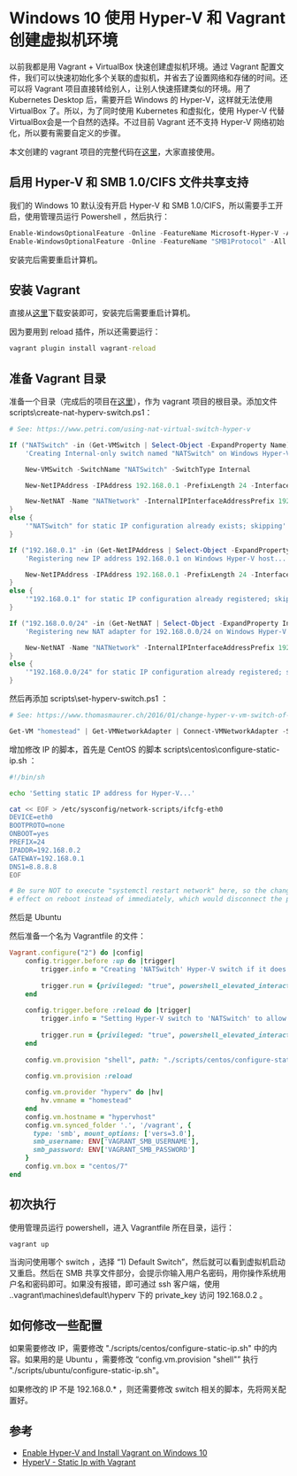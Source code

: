 # Windows 10 使用 Hyper-V 和 Vagrant 创建虚拟机环境

以前我都是用 Vagrant + VirtualBox 快速创建虚拟机环境。通过 Vagrant 配置文件，我们可以快速初始化多个关联的虚拟机，并省去了设置网络和存储的时间。还可以将 Vagrant 项目直接转给别人，让别人快速搭建类似的环境。用了 Kubernetes Desktop 后，需要开启 Windows 的 Hyper-V，这样就无法使用 VirtualBox 了。所以，为了同时使用 Kubernetes 和虚拟化，使用 Hyper-V 代替 VirtualBox会是一个自然的选择。不过目前 Vagrant 还不支持 Hyper-V 网络初始化，所以要有需要自定义的步骤。

本文创建的 vagrant 项目的完整代码在[这里](https://github.com/rocksun/vagrant-hyperv)，大家直接使用。 

## 启用 Hyper-V 和 SMB 1.0/CIFS 文件共享支持

我们的 Windows 10 默认没有开启 Hyper-V 和 SMB 1.0/CIFS，所以需要手工开启，使用管理员运行 Powershell ，然后执行：

```powershell
Enable-WindowsOptionalFeature -Online -FeatureName Microsoft-Hyper-V -All
Enable-WindowsOptionalFeature -Online -FeatureName "SMB1Protocol" -All
```

安装完后需要重启计算机。

## 安装 Vagrant

直接从[这里](https://www.vagrantup.com/downloads)下载安装即可，安装完后需要重启计算机。

因为要用到 reload 插件，所以还需要运行：


```cmd
vagrant plugin install vagrant-reload
```

## 准备 Vagrant 目录

准备一个目录（完成后的项目在[这里](https://github.com/rocksun/vagrant-hyperv)），作为 vagrant 项目的根目录。添加文件 scripts\create-nat-hyperv-switch.ps1：

```powershell
# See: https://www.petri.com/using-nat-virtual-switch-hyper-v

If ("NATSwitch" -in (Get-VMSwitch | Select-Object -ExpandProperty Name) -eq $FALSE) {
    'Creating Internal-only switch named "NATSwitch" on Windows Hyper-V host...'

    New-VMSwitch -SwitchName "NATSwitch" -SwitchType Internal

    New-NetIPAddress -IPAddress 192.168.0.1 -PrefixLength 24 -InterfaceAlias "vEthernet (NATSwitch)"

    New-NetNAT -Name "NATNetwork" -InternalIPInterfaceAddressPrefix 192.168.0.0/24
}
else {
    '"NATSwitch" for static IP configuration already exists; skipping'
}

If ("192.168.0.1" -in (Get-NetIPAddress | Select-Object -ExpandProperty IPAddress) -eq $FALSE) {
    'Registering new IP address 192.168.0.1 on Windows Hyper-V host...'

    New-NetIPAddress -IPAddress 192.168.0.1 -PrefixLength 24 -InterfaceAlias "vEthernet (NATSwitch)"
}
else {
    '"192.168.0.1" for static IP configuration already registered; skipping'
}

If ("192.168.0.0/24" -in (Get-NetNAT | Select-Object -ExpandProperty InternalIPInterfaceAddressPrefix) -eq $FALSE) {
    'Registering new NAT adapter for 192.168.0.0/24 on Windows Hyper-V host...'

    New-NetNAT -Name "NATNetwork" -InternalIPInterfaceAddressPrefix 192.168.0.0/24
}
else {
    '"192.168.0.0/24" for static IP configuration already registered; skipping'
}
```

然后再添加 scripts\set-hyperv-switch.ps1 ：

```powershell
# See: https://www.thomasmaurer.ch/2016/01/change-hyper-v-vm-switch-of-virtual-machines-using-powershell/

Get-VM "homestead" | Get-VMNetworkAdapter | Connect-VMNetworkAdapter -SwitchName "NATSwitch"
```

增加修改 IP 的脚本，首先是 CentOS 的脚本 scripts\centos\configure-static-ip.sh ：

```bash
#!/bin/sh

echo 'Setting static IP address for Hyper-V...'

cat << EOF > /etc/sysconfig/network-scripts/ifcfg-eth0
DEVICE=eth0
BOOTPROTO=none
ONBOOT=yes
PREFIX=24
IPADDR=192.168.0.2
GATEWAY=192.168.0.1
DNS1=8.8.8.8
EOF

# Be sure NOT to execute "systemctl restart network" here, so the changes take
# effect on reboot instead of immediately, which would disconnect the provisioner.
```

然后是 Ubuntu 



然后准备一个名为 Vagrantfile 的文件： 

```ruby
Vagrant.configure("2") do |config|
    config.trigger.before :up do |trigger|
        trigger.info = "Creating 'NATSwitch' Hyper-V switch if it does not exist..."
    
        trigger.run = {privileged: "true", powershell_elevated_interactive: "true", path: "./scripts/create-nat-hyperv-switch.ps1"}
    end
    
    config.trigger.before :reload do |trigger|
        trigger.info = "Setting Hyper-V switch to 'NATSwitch' to allow for static IP..."
    
        trigger.run = {privileged: "true", powershell_elevated_interactive: "true", path: "./scripts/set-hyperv-switch.ps1"}
    end
    
    config.vm.provision "shell", path: "./scripts/centos/configure-static-ip.sh"
    
    config.vm.provision :reload

    config.vm.provider "hyperv" do |hv|
        hv.vmname = "homestead"
    end
    config.vm.hostname = "hypervhost"
    config.vm.synced_folder '.', '/vagrant', {
      type: 'smb', mount_options: ['vers=3.0'],
      smb_username: ENV['VAGRANT_SMB_USERNAME'],
      smb_password: ENV['VAGRANT_SMB_PASSWORD']
    }
    config.vm.box = "centos/7"
end
```

## 初次执行

使用管理员运行 powershell，进入 Vagrantfile 所在目录，运行：

```
vagrant up
```

当询问使用哪个 switch ，选择 “1) Default Switch”，然后就可以看到虚拟机启动又重启。然后在 SMB 共享文件部分，会提示你输入用户名密码，用你操作系统用户名和密码即可。如果没有报错，即可通过 ssh 客户端，使用 .\.vagrant\machines\default\hyperv 下的 private_key 访问 192.168.0.2 。

## 如何修改一些配置


如果需要修改 IP，需要修改 "./scripts/centos/configure-static-ip.sh" 中的内容。如果用的是 Ubuntu ，需要修改 “config.vm.provision "shell"” 执行 "./scripts/ubuntu/configure-static-ip.sh"。

如果修改的 IP 不是 192.168.0.* ，则还需要修改 switch 相关的脚本，先将网关配置好。

## 参考

* [Enable Hyper-V and Install Vagrant on Windows 10](https://computingforgeeks.com/enable-hyper-v-and-install-vagrant-in-windows/)
* [HyperV - Static Ip with Vagrant](https://superuser.com/questions/1354658/hyperv-static-ip-with-vagrant)